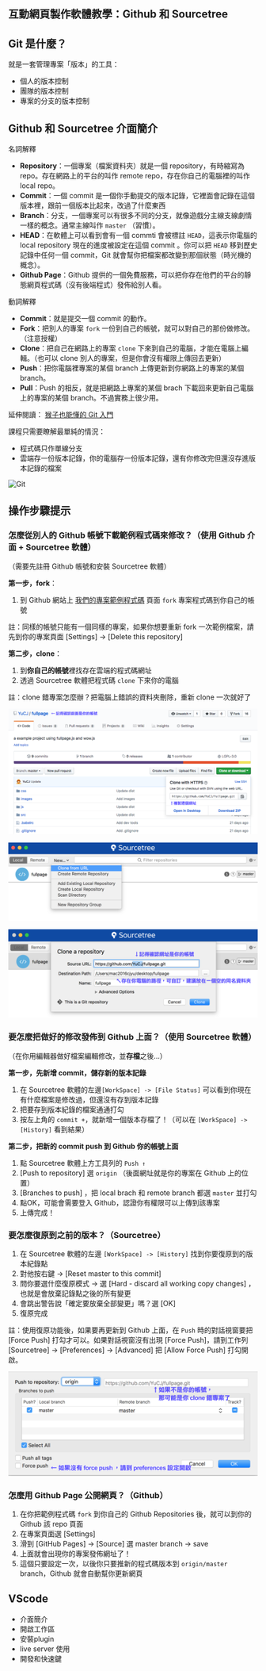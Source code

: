 ## 互動網頁製作軟體教學：Github 和 Sourcetree

## Git 是什麼？

就是一套管理專案「版本」的工具：

- 個人的版本控制
- 團隊的版本控制
- 專案的分支的版本控制

## Github 和 Sourcetree 介面簡介

名詞解釋

- **Repository**：一個專案（檔案資料夾）就是一個 repository，有時縮寫為 repo。存在網路上的平台的叫作 remote repo，存在你自己的電腦裡的叫作 local repo。
- **Commit**：一個 commit 是一個你手動提交的版本記錄，它裡面會記錄在這個版本裡，跟前一個版本比起來，改過了什麼東西
- **Branch**：分支，一個專案可以有很多不同的分支，就像遊戲分主線支線劇情一樣的概念。通常主線叫作 `master` （習慣）。
- **HEAD**：在軟體上可以看到會有一個 commti 會被標註 `HEAD`，這表示你電腦的 local repository 現在的進度被設定在這個 commit 。你可以把 `HEAD` 移到歷史記錄中任何一個 commit，Git 就會幫你把檔案都改變到那個狀態（時光機的概念）。
- **Github Page**：Github 提供的一個免費服務，可以把你存在他們的平台的靜態網頁程式碼（沒有後端程式）發佈給別人看。

動詞解釋

- **Commit**：就是提交一個 commit 的動作。
- **Fork**：把別人的專案 `fork` 一份到自己的帳號，就可以對自己的那份做修改。（注意授權）
- **Clone**：把自己在網路上的專案 `clone` 下來到自己的電腦，才能在電腦上編輯。（也可以 clone 別人的專案，但是你會沒有權限上傳回去更新）
- **Push**：把你電腦裡專案的某個 branch 上傳更新到你網路上的專案的某個 branch。
- **Pull**：Push 的相反，就是把網路上專案的某個 brach 下載回來更新自己電腦上的專案的某個 branch。不過實務上很少用。

延伸閱讀： [猴子也能懂的 Git 入門](https://backlog.com/git-tutorial/tw/intro/intro1_1.html)

課程只需要瞭解最單純的情況：

- 程式碼只作單線分支
- 雲端存一份版本記錄，你的電腦存一份版本記錄，還有你修改完但還沒存進版本記錄的檔案

![Git](https://yucj.github.io/modern-web-for-news/assets/02-git.png)



## 操作步驟提示

### 怎麼從別人的 Github 帳號下載範例程式碼來修改？（使用 Github 介面 + Sourcetree 軟體）

（需要先註冊 Github 帳號和安裝 Sourcetree 軟體）

**第一步，fork**：

1. 到 Github 網站上 [我們的專案範例程式碼](https://github.com/YuCJ/fullpage)  頁面 `fork`  專案程式碼到你自己的帳號

註：同樣的帳號只能有一個同樣的專案，如果你想要重新 fork 一次範例檔案，請先到你的專案頁面 [Settings] → [Delete this repository]

**第二步，clone**：

1. 到**你自己的帳號**裡找存在雲端的程式碼網址
2. 透過 Sourcetree 軟體把程式碼 `clone` 下來你的電腦

註：clone 錯專案怎麼辦？把電腦上錯誤的資料夾刪除，重新 clone 一次就好了

![](../assets/git-clone-01.png)

![](../assets/git-clone-02.png)

![](../assets/git-clone-03.png)



### 要怎麼把做好的修改發佈到 Github 上面？（使用 Sourcetree 軟體）

（在你用編輯器做好檔案編輯修改，並**存檔**之後…）

**第一步，先新增 commit，儲存新的版本記錄**

1. 在 Sourcetree 軟體的左邊`[WorkSpace] -> [File Status]` 可以看到你現在有什麼檔案是修改過，但還沒有存到版本記錄
2. 把要存到版本紀錄的檔案通通打勾
3. 按左上角的 `commit +`，就新增一個版本存檔了！（可以在 `[WorkSpace] -> [History]` 看到結果）

**第二步，把新的 commit push 到 Github 你的帳號上面**

1. 點 Sourcetree 軟體上方工具列的 `Push ↑`
2. [Push to repository] 選 `origin` （後面網址就是你的專案在 Github 上的位置）
3. [Branches to push] ，把 local brach 和 remote branch 都選 `master` 並打勾
4. 點OK，可能會需要登入 Github，認證你有權限可以上傳到該專案
5. 上傳完成！



### 要怎麼復原到之前的版本？（Sourcetree）

1. 在 Sourcetree 軟體的左邊 `[WorkSpace] -> [History]` 找到你要復原到的版本紀錄點
2. 對他按右鍵 -> [Reset master to this commit]
3. 問你要選什麼復原模式 -> 選 [Hard - discard all working copy changes] ，也就是會放棄記錄點之後的所有變更
4. 會跳出警告說「確定要放棄全部變更」嗎？選 [OK]
5. 復原完成

註：使用復原功能後，如果要再更新到 Github 上面，在 `Push` 時的對話視窗要把 [Force Push] 打勾才可以。如果對話視窗沒有出現 [Force Push]，請到工作列 [Sourcetree] -> [Preferences] -> [Advanced] 把 [Allow Force Push] 打勾開啟。

![](../assets/git-push.png)



### 怎麼用 Github Page 公開網頁？（Github）

1. 在你把範例程式碼 `fork` 到你自己的 Github Repositories 後，就可以到你的 Github 該 repo 頁面
2. 在專案頁面選 [Settings]
3. 滑到 [GitHub Pages] -> [Source] 選 master branch -> save
4. 上面就會出現你的專案發佈網址了！
5. 這個只要設定一次，以後你只要推新的程式碼版本到 `origin/master` branch，Github 就會自動幫你更新網頁



## VScode

- 介面簡介
- 開啟工作區
- 安裝plugin
- live server 使用
- 開發和快速鍵

